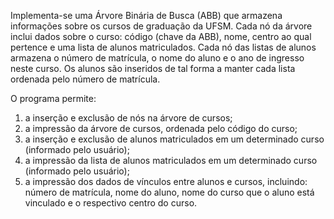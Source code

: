 Implementa-se uma Árvore Binária de Busca (ABB) que armazena informações sobre os cursos de graduação da UFSM. Cada
nó da árvore inclui dados sobre o curso: código (chave da ABB), nome, centro ao qual pertence e uma lista de alunos
matriculados. Cada nó das listas de alunos armazena o número de matrícula, o nome do aluno e o ano de ingresso
neste curso. Os alunos são inseridos de tal forma a manter cada lista ordenada pelo número de matrícula.

O programa permite:

1. a inserção e exclusão de nós na árvore de cursos;
2. a impressão da árvore de cursos, ordenada pelo código do curso;
3. a inserção e exclusão de alunos matriculados em um determinado curso (informado pelo usuário);
4. a impressão da lista de alunos matriculados em um determinado curso (informado pelo usuário);
5. a impressão dos dados de vínculos entre alunos e cursos, incluindo: número de matrícula, nome do aluno,
nome do curso que o aluno está vinculado e o respectivo centro do curso.